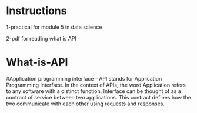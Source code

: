 # Instructions
1-practical for module 5 in data science


2-pdf for reading what is API



# What-is-API
#Application programming interface -
API stands for Application Programming Interface. In the context of APIs, the word Application refers to any software with a distinct function. Interface can be thought of as a contract of service between two applications. This contract defines how the two communicate with each other using requests and responses.
